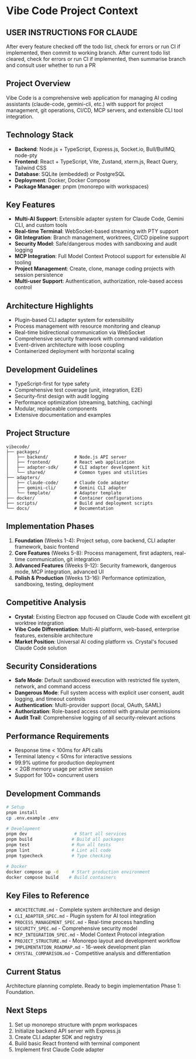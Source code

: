 # Vibe Code Project Context

## USER INSTRUCTIONS FOR CLAUDE
After every feature checked off the todo list, check for errors or run CI if implemented, then commit to working branch. 
After current todo list cleared, check for errors or run CI if implemented, then summarise branch and consult user whether to run a PR

## Project Overview
Vibe Code is a comprehensive web application for managing AI coding assistants (claude-code, gemini-cli, etc.) with support for project management, git operations, CI/CD, MCP servers, and extensible CLI tool integration.

## Technology Stack
- **Backend**: Node.js + TypeScript, Express.js, Socket.io, Bull/BullMQ, node-pty
- **Frontend**: React + TypeScript, Vite, Zustand, xterm.js, React Query, Tailwind CSS
- **Database**: SQLite (embedded) or PostgreSQL
- **Deployment**: Docker, Docker Compose
- **Package Manager**: pnpm (monorepo with workspaces)

## Key Features
- **Multi-AI Support**: Extensible adapter system for Claude Code, Gemini CLI, and custom tools
- **Real-time Terminal**: WebSocket-based streaming with PTY support
- **Git Integration**: Branch management, worktrees, CI/CD pipeline support
- **Security Model**: Safe/dangerous modes with sandboxing and audit logging
- **MCP Integration**: Full Model Context Protocol support for extensible AI tooling
- **Project Management**: Create, clone, manage coding projects with session persistence
- **Multi-user Support**: Authentication, authorization, role-based access control

## Architecture Highlights
- Plugin-based CLI adapter system for extensibility
- Process management with resource monitoring and cleanup
- Real-time bidirectional communication via WebSocket
- Comprehensive security framework with command validation
- Event-driven architecture with loose coupling
- Containerized deployment with horizontal scaling

## Development Guidelines
- TypeScript-first for type safety
- Comprehensive test coverage (unit, integration, E2E)
- Security-first design with audit logging
- Performance optimization (streaming, batching, caching)
- Modular, replaceable components
- Extensive documentation and examples

## Project Structure
```
vibecode/
├── packages/
│   ├── backend/          # Node.js API server
│   ├── frontend/         # React web application
│   ├── adapter-sdk/      # CLI adapter development kit
│   └── shared/           # Common types and utilities
├── adapters/
│   ├── claude-code/      # Claude Code adapter
│   ├── gemini-cli/       # Gemini CLI adapter
│   └── template/         # Adapter template
├── docker/               # Container configurations
├── scripts/              # Build and deployment scripts
└── docs/                 # Documentation
```

## Implementation Phases
1. **Foundation** (Weeks 1-4): Project setup, core backend, CLI adapter framework, basic frontend
2. **Core Features** (Weeks 5-8): Process management, first adapters, real-time communication, git integration
3. **Advanced Features** (Weeks 9-12): Security framework, dangerous mode, MCP integration, advanced UI
4. **Polish & Production** (Weeks 13-16): Performance optimization, sandboxing, testing, deployment

## Competitive Analysis
- **Crystal**: Existing Electron app focused on Claude Code with excellent git worktree integration
- **Vibe Code Differentiation**: Multi-AI platform, web-based, enterprise features, extensible architecture
- **Market Position**: Universal AI coding platform vs. Crystal's focused Claude Code solution

## Security Considerations
- **Safe Mode**: Default sandboxed execution with restricted file system, network, and command access
- **Dangerous Mode**: Full system access with explicit user consent, audit logging, and timeout controls
- **Authentication**: Multi-provider support (local, OAuth, SAML)
- **Authorization**: Role-based access control with granular permissions
- **Audit Trail**: Comprehensive logging of all security-relevant actions

## Performance Requirements
- Response time < 100ms for API calls
- Terminal latency < 50ms for interactive sessions
- 99.9% uptime for production deployment
- < 2GB memory usage per active session
- Support for 100+ concurrent users

## Development Commands
```bash
# Setup
pnpm install
cp .env.example .env

# Development
pnpm dev                  # Start all services
pnpm build               # Build all packages
pnpm test                # Run all tests
pnpm lint                # Lint all code
pnpm typecheck           # Type checking

# Docker
docker compose up -d     # Start production environment
docker compose build    # Build containers
```

## Key Files to Reference
- `ARCHITECTURE.md` - Complete system architecture and design
- `CLI_ADAPTER_SPEC.md` - Plugin system for AI tool integration
- `PROCESS_MANAGEMENT_SPEC.md` - Real-time process handling
- `SECURITY_SPEC.md` - Comprehensive security model
- `MCP_INTEGRATION_SPEC.md` - Model Context Protocol integration
- `PROJECT_STRUCTURE.md` - Monorepo layout and development workflow
- `IMPLEMENTATION_ROADMAP.md` - 16-week development plan
- `CRYSTAL_COMPARISON.md` - Competitive analysis and differentiation

## Current Status
Architecture planning complete. Ready to begin implementation Phase 1: Foundation.

## Next Steps
1. Set up monorepo structure with pnpm workspaces
2. Initialize backend API server with Express.js
3. Create CLI adapter SDK and registry
4. Build basic React frontend with terminal component
5. Implement first Claude Code adapter